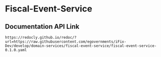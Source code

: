 # Fiscal-Event-Service

## Documentation API Link
```
https://redocly.github.io/redoc/?url=https://raw.githubusercontent.com/egovernments/iFix-Dev/develop/domain-services/fiscal-event-service/fiscal-event-service-0.1.0.yaml
```